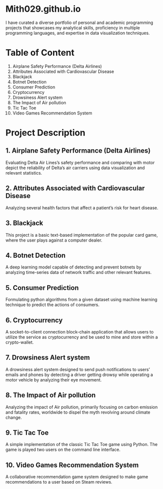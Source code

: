 # Mith029.github.io

I have curated a diverse portfolio of personal and academic programming projects that showcases my analytical skills, proficiency in multiple programming languages, and expertise in data visualization techniques.

# Table of Content

1.	Airplane Safety Performance (Delta Airlines)
2.	Attributes Associated with Cardiovascular Disease
3.	Blackjack
4.	Botnet Detection
5.	Consumer Prediction
6.	Cryptocurrency
7.	Drowsiness Alert system
8.	The Impact of Air pollution
9.	Tic Tac Toe
10.	Video Games Recommendation System

# Project Description 

## 1.	Airplane Safety Performance (Delta Airlines)
Evaluating Delta Air Lines’s safety performance and comparing with motor depict the reliability of Delta’s air carriers using data visualization and relevant statistics.

## 2.	Attributes Associated with Cardiovascular Disease
Analyzing several health factors that affect a patient’s risk for heart disease.

## 3.	Blackjack
This project is a basic text-based implementation of the popular card game, where the user plays against a computer dealer.

## 4.	Botnet Detection
A deep learning model capable of detecting and prevent botnets by analyzing time-series data of network traffic and other relevant features.

## 5.	Consumer Prediction
Formulating python algorithms from a given dataset using machine learning technique to predict the actions of consumers. 

## 6.	Cryptocurrency
A socket-to-client connection block-chain application that allows users to utilize the service as cryptocurrency and be used to mine and store within a crypto-wallet. 

## 7.	Drowsiness Alert system
A drowsiness alert system designed to send push notifications to users’ emails and phones by detecting a driver getting drowsy while operating a motor vehicle by analyzing their eye movement.

## 8.	The Impact of Air pollution
Analyzing the impact of Air pollution, primarily focusing on carbon emission and fatality rates, worldwide to dispel the myth revolving around climate change.

## 9.	Tic Tac Toe
A simple implementation of the classic Tic Tac Toe game using Python. The game is played two users on the command line interface.

## 10.	Video Games Recommendation System
A collaborative recommendation game system designed to make game recommendations to a user based on Steam reviews.

